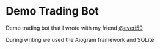 # Demo Trading Bot

Demo trading bot that I wrote with my friend [@everi59][everi-59-link]

During writing we used the Aiogram framework and SQLite

[everi-59-link]:https://github.com/everi59